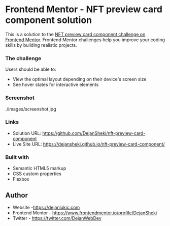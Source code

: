 # Frontend Mentor - NFT preview card component solution

This is a solution to the [NFT preview card component challenge on Frontend Mentor](https://www.frontendmentor.io/challenges/nft-preview-card-component-SbdUL_w0U). Frontend Mentor challenges help you improve your coding skills by building realistic projects.

### The challenge

Users should be able to:

- View the optimal layout depending on their device's screen size
- See hover states for interactive elements

### Screenshot

./images/screenshot.jpg

### Links

- Solution URL: https://github.com/DejanSheki/nft-preview-card-component
- Live Site URL: https://dejansheki.github.io/nft-preview-card-component/

### Built with

- Semantic HTML5 markup
- CSS custom properties
- Flexbox

## Author

- Website -https://dejanlukic.com
- Frontend Mentor - https://www.frontendmentor.io/profile/DejanSheki
- Twitter - https://twitter.com/DejanWebDev
